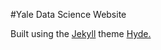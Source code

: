 #Yale Data Science Website

Built using the [Jekyll](https://github.com/jekyll/jekyll) theme [Hyde.](https://github.com/mdo/hyde)

